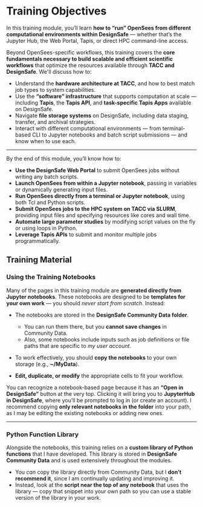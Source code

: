 # Training Objectives

In this training module, you’ll learn **how to “run” OpenSees from different computational environments within DesignSafe** — whether that’s the Jupyter Hub, the Web Portal, Tapis, or direct HPC command-line access.

Beyond OpenSees-specific workflows, this training covers the **core fundamentals necessary to build scalable and efficient scientific workflows** that optimize the resources available through **TACC and DesignSafe**. We'll discuss how to:

* Understand the **hardware architecture at TACC**, and how to best match job types to system capabilities.
* Use the **“software” infrastructure** that supports computation at scale — including **Tapis**, the **Tapis API**, and **task-specific Tapis Apps** available on DesignSafe.
* Navigate **file storage systems** on DesignSafe, including data staging, transfer, and archival strategies.
* Interact with different computational environments — from terminal-based CLI to Jupyter notebooks and batch script submissions — and know when to use each.

---

By the end of this module, you’ll know how to:

* **Use the DesignSafe Web Portal** to submit OpenSees jobs without writing any batch scripts.
* **Launch OpenSees from within a Jupyter notebook**, passing in variables or dynamically generating input files.
* **Run OpenSees directly from a terminal or Jupyter notebook**, using both Tcl and Python scripts.
* **Submit OpenSees jobs to the HPC system on TACC via SLURM**, providing input files and specifying resources like cores and wall time.
* **Automate large parameter studies** by modifying script values on the fly or using loops in Python.
* **Leverage Tapis APIs** to submit and monitor multiple jobs programmatically.


## Training Material


### Using the Training Notebooks

Many of the pages in this training module are **generated directly from Jupyter notebooks**. These notebooks are designed to be **templates for your own work** — you should *never start from scratch*. Instead:

* The notebooks are stored in the **DesignSafe Community Data folder**.
  * You can run them there, but you **cannot save changes** in Community Data.
  * Also, some notebooks include inputs such as job definitions or file paths that are specific to *my user account*.
    
* To work effectively, you should **copy the notebooks** to your own storage (e.g., **\~/MyData**).
* **Edit, duplicate, or modify** the appropriate cells to fit your workflow.

You can recognize a notebook-based page because it has an **“Open in DesignSafe”** button at the very top. Clicking it will bring you to **JupyterHub in DesignSafe**, where you’ll be prompted to log in (or create an account). I recommend copying **only relevant notebooks in the folder** into your path, as I may be editing the existing notebooks or adding new ones.

---

### Python Function Library

Alongside the notebooks, this training relies on a **custom library of Python functions** that I have developed. This library is stored in **DesignSafe Community Data** and is used extensively throughout the modules.

* You *can* copy the library directly from Community Data, but I **don’t recommend it**, since I am continually updating and improving it.
* Instead, look at the **script near the top of any notebook** that uses the library — copy that snippet into your own path so you can use a stable version of the library in your work.
